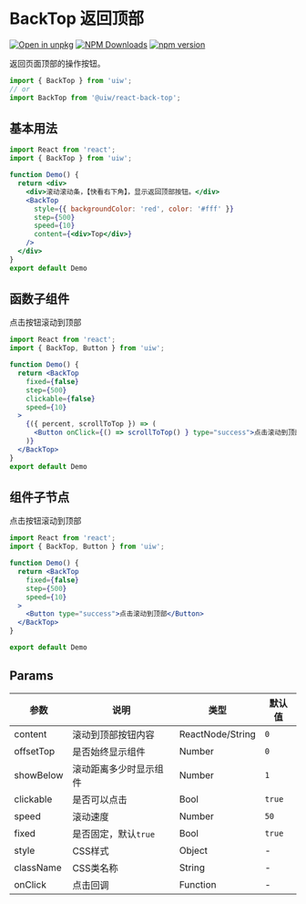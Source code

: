 BackTop 返回顶部
===

[![Open in unpkg](https://img.shields.io/badge/Open%20in-unpkg-blue)](https://uiwjs.github.io/npm-unpkg/#/pkg/@uiw/react-back-top/file/README.md)
[![NPM Downloads](https://img.shields.io/npm/dm/@uiw/react-back-top.svg?style=flat)](https://www.npmjs.com/package/@uiw/react-back-top)
[![npm version](https://img.shields.io/npm/v/@uiw/react-back-top.svg?label=@uiw/react-back-top)](https://npmjs.com/@uiw/react-back-top)

返回页面顶部的操作按钮。

```jsx
import { BackTop } from 'uiw';
// or
import BackTop from '@uiw/react-back-top';
```

## 基本用法

<!--rehype:codeSandbox=true&codePen=true--> 
```jsx mdx:preview
import React from 'react';
import { BackTop } from 'uiw';

function Demo() {
  return <div>
    <div>滚动滚动条，【快看右下角】，显示返回顶部按钮。</div>
    <BackTop
      style={{ backgroundColor: 'red', color: '#fff' }}
      step={500}
      speed={10}
      content={<div>Top</div>}
    />
  </div>
}
export default Demo
```

## 函数子组件

点击按钮滚动到顶部

<!--rehype:codeSandbox=true&codePen=true--> 
```jsx mdx:preview
import React from 'react';
import { BackTop, Button } from 'uiw';

function Demo() {
  return <BackTop
    fixed={false}
    step={500}
    clickable={false}
    speed={10}
  >
    {({ percent, scrollToTop }) => (
      <Button onClick={() => scrollToTop() } type="success">点击滚动到顶部{`${percent}%`}</Button>
    )}
  </BackTop>
}
export default Demo
```

## 组件子节点

点击按钮滚动到顶部

<!--rehype:codeSandbox=true&codePen=true--> 
```jsx mdx:preview
import React from 'react';
import { BackTop, Button } from 'uiw';

function Demo() {
  return <BackTop
    fixed={false}
    step={500}
    speed={10}
  >
    <Button type="success">点击滚动到顶部</Button>
  </BackTop>
}

export default Demo
```

## Params

| 参数 | 说明 | 类型 | 默认值 |
|--------- |-------- |--------- |-------- |
| content | 滚动到顶部按钮内容 | ReactNode/String | `0` |
| offsetTop | 是否始终显示组件 | Number | `0` |
| showBelow | 滚动距离多少时显示组件 | Number | `1` |
| clickable | 是否可以点击 | Bool | `true` |
| speed | 滚动速度 | Number | `50` |
| fixed | 是否固定，默认`true` | Bool | `true` |
| style | CSS样式 | Object | - |
| className | CSS类名称 | String | - |
| onClick | 点击回调 | Function | - |
